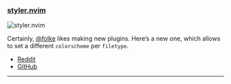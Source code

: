 <h3 id="new-styler.nvim">
    <a href="#new-styler.nvim">
        <span class="icon-text">
            <span class="icon">
                <i class="fa-solid fa-book"></i>
            </span>
            <span>styler.nvim</span>
        </span>
    </a>
</h3>

![styler.nvim](https://user-images.githubusercontent.com/292349/201969839-b6c2e18d-4313-4fed-b020-5c7ebbce667b.png)

Certainly, [@folke](https://github.com/folke) likes making new plugins. Here’s a new one, which allows to set a
different `colorscheme` per `filetype`.

- [Reddit](https://www.reddit.com/r/neovim/comments/yuwu3f/styler_new_plugin_to_set_a_colorscheme_per/)
- [GitHub](https://github.com/folke/styler.nvim)

---
